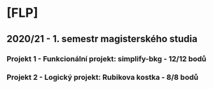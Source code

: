 # [FLP]
## 2020/21 - 1. semestr magisterského studia
### Projekt 1 - Funkcionální projekt: simplify-bkg - 12/12 bodů
### Projekt 2 - Logický projekt: Rubikova kostka - 8/8 bodů